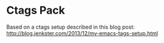# Ctags Pack

Based on a ctags setup described in this blog post: http://blog.jenkster.com/2013/12/my-emacs-tags-setup.html
